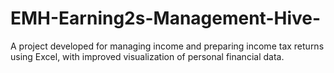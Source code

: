 # EMH-Earning2s-Management-Hive-
A project developed for managing income and preparing income tax returns using Excel, with improved visualization of personal financial data.
